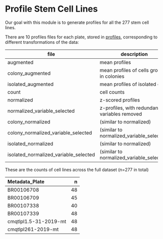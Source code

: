 # Profile Stem Cell Lines

Our goal with this module is to generate profiles for all the 277 stem cell lines. 

There are 10 profiles files for each plate, stored in [profiles](https://github.com/broadinstitute/cmQTL/tree/master/1.profile-cell-lines/profiles), corresponding to different transformations of the data:

| file | description |
|-------------|---|
|augmented | mean profiles |
|colony_augmented | mean profiles of cells growing in colonies |
|isolated_augmented | mean profiles of isolated cells |
|count | cell counts |
|normalized | z-scored profiles |
|normalized_variable_selected | z-profiles, with redundant variables removed |
|colony_normalized | (similar to normalized) |
|colony_normalized_variable_selected | (similar to normalized_variable_selected) |
|isolated_normalized | (similar to normalized) |
|isolated_normalized_variable_selected | (similar to normalized_variable_selected) |

These are the counts of cell lines across the full dataset (n=277 in total)

|Metadata_Plate        |  n|
|:---------------------|--:|
|BR00106708            | 48|
|BR00106709            | 45|
|BR00107338            | 40|
|BR00107339            | 48|
|cmqtlpl1.5-31-2019-mt | 48|
|cmqtlpl261-2019-mt    | 48|
